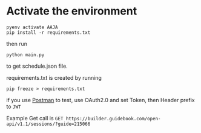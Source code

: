 # Activate the environment

```
pyenv activate AAJA
pip install -r requirements.txt
```

then  run   

```
python main.py
```

to get schedule.json file.

requirements.txt is created by running

```
pip freeze > requirements.txt
``` 

if you use [Postman](https://web.postman.co/workspace/) to test, use OAuth2.0 and set Token, then Header prefix to `JWT `

Example Get call is `GET https://builder.guidebook.com/open-api/v1.1/sessions/?guide=215066`